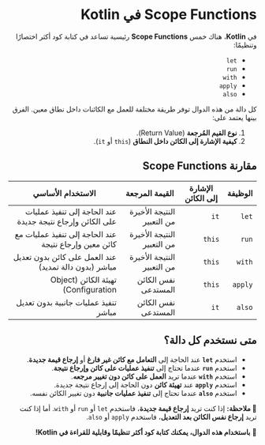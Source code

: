 <div dir="rtl">

# Scope Functions في Kotlin

في **Kotlin**، هناك خمس **Scope Functions** رئيسية تساعد في كتابة كود أكثر اختصارًا وتنظيمًا:

- `let`
- `run`
- `with`
- `apply`
- `also`

كل دالة من هذه الدوال توفر طريقة مختلفة للعمل مع الكائنات داخل نطاق معين. الفرق بينها يعتمد على:

1. **نوع القيم المُرجعة** (Return Value).
2. **كيفية الإشارة إلى الكائن داخل النطاق** (`this` أو `it`).

## مقارنة Scope Functions

| الوظيفة | الإشارة إلى الكائن | القيمة المرجعة             | الاستخدام الأساسي                                         |
|---------|--------------------|----------------------------|-----------------------------------------------------------|
| `let`   | `it`               | النتيجة الأخيرة من التعبير | عند الحاجة إلى تنفيذ عمليات على الكائن وإرجاع نتيجة جديدة |
| `run`   | `this`             | النتيجة الأخيرة من التعبير | عند الحاجة إلى تنفيذ عمليات مع كائن معين وإرجاع نتيجة     |
| `with`  | `this`             | النتيجة الأخيرة من التعبير | عند العمل على كائن بدون تعديل مباشر (بدون دالة تمديد)     |
| `apply` | `this`             | نفس الكائن المستدعى        | تهيئة الكائن (Object Configuration)                       |
| `also`  | `it`               | نفس الكائن المستدعى        | تنفيذ عمليات جانبية بدون تعديل مباشر                      |

## متى نستخدم كل دالة؟

- استخدم **`let`** عند الحاجة إلى **التعامل مع كائن غير فارغ** أو **إرجاع قيمة جديدة**.
- استخدم **`run`** عندما تحتاج إلى **تنفيذ عمليات على كائن وإرجاع نتيجة**.
- استخدم **`with`** عندما تريد **العمل على كائن دون تغيير مرجعه**.
- استخدم **`apply`** عند **تهيئة كائن** دون الحاجة إلى إرجاع نتيجة جديدة.
- استخدم **`also`** عندما تحتاج إلى **تنفيذ عمليات جانبية** دون تغيير الكائن نفسه.

**📌 ملاحظة:** إذا كنت تريد **إرجاع قيمة جديدة**، فاستخدم `let` أو `run` أو `with`. أما إذا كنت تريد **إرجاع نفس الكائن بعد التعديل**، فاستخدم `apply` أو `also`.

🚀 **باستخدام هذه الدوال، يمكنك كتابة كود أكثر تنظيمًا وقابلية للقراءة في Kotlin!**

</div>